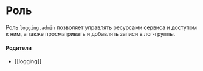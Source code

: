 # Роль

Роль `logging.admin` позволяет управлять ресурсами сервиса и доступом к ним, а также просматривать и добавлять записи в лог-группы.


#### Родители

- [[logging]]
